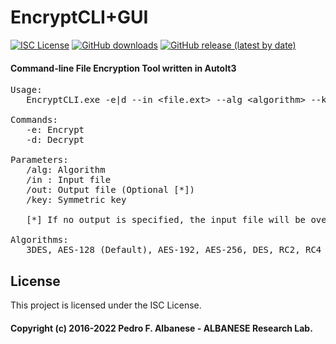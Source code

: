 # EncryptCLI+GUI
[![ISC License](http://img.shields.io/badge/license-ISC-blue.svg)](https://github.com/pedroalbanese/encryptcli/blob/master/LICENSE.md) 
[![GitHub downloads](https://img.shields.io/github/downloads/pedroalbanese/encryptcli/total.svg?logo=github&logoColor=white)](https://github.com/pedroalbanese/encryptcli/releases)
[![GitHub release (latest by date)](https://img.shields.io/github/v/release/pedroalbanese/encryptcli)](https://github.com/pedroalbanese/encryptcli/releases)
#### Command-line File Encryption Tool written in AutoIt3

<pre>Usage:
   EncryptCLI.exe -e|d --in &lt;file.ext&gt; --alg &lt;algorithm&gt; --key &lt;key&gt;

Commands:
   -e: Encrypt
   -d: Decrypt

Parameters:
   /alg: Algorithm
   /in : Input file
   /out: Output file (Optional [*])
   /key: Symmetric key

   [*] If no output is specified, the input file will be overwritten.

Algorithms:
   3DES, AES-128 (Default), AES-192, AES-256, DES, RC2, RC4</pre>

## License

This project is licensed under the ISC License.

#### Copyright (c) 2016-2022 Pedro F. Albanese - ALBANESE Research Lab.
